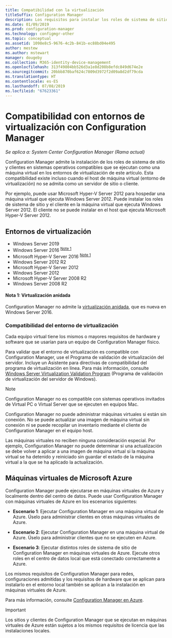 ```yaml
---
title: Compatibilidad con la virtualización
titleSuffix: Configuration Manager
description: Los requisitos para instalar los roles de sistema de sitio y el cliente de Configuration Manager en un entorno de virtualización.
ms.date: 01/09/2019
ms.prod: configuration-manager
ms.technology: configmgr-other
ms.topic: conceptual
ms.assetid: 1098e8c5-9676-4c2b-841b-ec88bd04e495
author: mestew
ms.author: mstewart
manager: dougeby
ms.collection: M365-identity-device-management
ms.openlocfilehash: 313f49804bb526d3a1e8d208b8efdc849d674e2e
ms.sourcegitcommit: 20bbb870baf624c7809d3972f2d09a8d2df79cda
ms.translationtype: HT
ms.contentlocale: es-ES
ms.lasthandoff: 07/08/2019
ms.locfileid: "67623361"
---
```

# <a name="support-for-virtualization-environments-with-configuration-manager"></a>Compatibilidad con entornos de virtualización con Configuration Manager

*Se aplica a: System Center Configuration Manager (Rama actual)*

Configuration Manager admite la instalación de los roles de sistema de sitio y clientes en sistemas operativos compatibles que se ejecutan como una máquina virtual en los entornos de virtualización de este artículo. Esta compatibilidad existe incluso cuando el host de máquina virtual (entorno de virtualización) no se admita como un servidor de sitio o cliente.  

Por ejemplo, puede usar Microsoft Hyper-V Server 2012 para hospedar una máquina virtual que ejecuta Windows Server 2012. Puede instalar los roles de sistema de sitio y el cliente en la máquina virtual que ejecuta Windows Server 2012. El cliente no se puede instalar en el host que ejecuta Microsoft Hyper-V Server 2012.  


## <a name="virtualization-environments"></a>Entornos de virtualización

- Windows Server 2019  
- Windows Server 2016 <sup>[Note 1](#bkmk_note1)</sup>  
- Microsoft Hyper-V Server 2016 <sup>[Note 1](#bkmk_note1)</sup>  
- Windows Server 2012 R2  
- Microsoft Hyper-V Server 2012  
- Windows Server 2012  
- Microsoft Hyper-V Server 2008 R2  
- Windows Server 2008 R2  

#### <a name="bkmk_note1"></a> Nota 1: Virtualización anidada
Configuration Manager no admite la [virtualización anidada](/windows-server/virtualization/hyper-v/What-s-new-in-Hyper-V-on-Windows#nested-virtualization-new), que es nueva en Windows Server 2016.


### <a name="virtualization-environment-support"></a>Compatibilidad del entorno de virtualización

Cada equipo virtual tiene los mismos o mayores requisitos de hardware y software que se usarían para un equipo de Configuration Manager físico.  

Para validar que el entorno de virtualización es compatible con Configuration Manager, use el Programa de validación de virtualización del servidor. Incluye un Asistente para directivas de compatibilidad del programa de virtualización en línea. Para más información, consulte [Windows Server Virtualization Validation Program](https://www.windowsservercatalog.com/svvp.aspx) (Programa de validación de virtualización del servidor de Windows).  

> [!NOTE]  
> Configuration Manager no es compatible con sistemas operativos invitados de Virtual PC o Virtual Server que se ejecuten en equipos Mac.  

Configuration Manager no puede administrar máquinas virtuales si están sin conexión. No se puede actualizar una imagen de máquina virtual sin conexión ni se puede recopilar un inventario mediante el cliente de Configuration Manager en el equipo host.  

Las máquinas virtuales no reciben ninguna consideración especial. Por ejemplo, Configuration Manager no puede determinar si una actualización se debe volver a aplicar a una imagen de máquina virtual si la máquina virtual se ha detenido y reiniciado sin guardar el estado de la máquina virtual a la que se ha aplicado la actualización.  



##  <a name="bkmk_Azure"></a> Máquinas virtuales de Microsoft Azure  

Configuration Manager puede ejecutarse en máquinas virtuales de Azure y localmente dentro del centro de datos. Puede usar Configuration Manager con máquinas virtuales de Azure en los escenarios siguientes:  

- **Escenario 1**: Ejecutar Configuration Manager en una máquina virtual de Azure. Úselo para administrar clientes en otras máquinas virtuales de Azure.  

- **Escenario 2**: Ejecutar Configuration Manager en una máquina virtual de Azure. Úselo para administrar clientes que no se ejecuten en Azure.  

- **Escenario 3**: Ejecutar distintos roles de sistema de sitio de Configuration Manager en máquinas virtuales de Azure. Ejecute otros roles en el centro de datos local que está conectado correctamente a Azure.  

Los mismos requisitos de Configuration Manager para redes, configuraciones admitidas y los requisitos de hardware que se aplican para instalarlo en el entorno local también se aplican a la instalación en máquinas virtuales de Azure.  

Para más información, consulte [Configuration Manager en Azure](/sccm/core/understand/configuration-manager-on-azure).

> [!IMPORTANT]  
> Los sitios y clientes de Configuration Manager que se ejecutan en máquinas virtuales de Azure están sujetos a los mismos requisitos de licencia que las instalaciones locales.  

